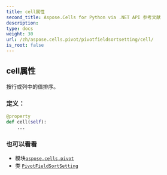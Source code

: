 ```yaml
---
title: cell属性
second_title: Aspose.Cells for Python via .NET API 参考文献
description:
type: docs
weight: 30
url: /zh/aspose.cells.pivot/pivotfieldsortsetting/cell/
is_root: false
---
```

## cell属性

按行或列中的值排序。
### 定义：
```python
@property
def cell(self):
    ...
```

### 也可以看看
* 模块[`aspose.cells.pivot`](../../)
* 类 [`PivotFieldSortSetting`](/cells/python-net/zh/aspose.cells.pivot/pivotfieldsortsetting)
